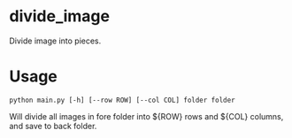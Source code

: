 # divide_image
Divide image into pieces.

Usage
====
```
python main.py [-h] [--row ROW] [--col COL] folder folder
```

Will divide all images in fore folder into ${ROW} rows and ${COL} columns, and save to back folder.
